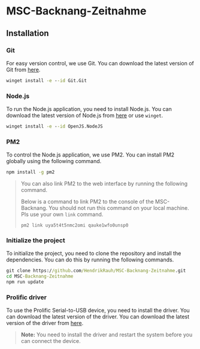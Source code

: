 # MSC-Backnang-Zeitnahme

## Installation

### Git

For easy version control, we use Git. You can download the latest version of Git from [here](https://git-scm.com/download/win).

```bat
winget install -e --id Git.Git
```

### Node.js

To run the Node.js application, you need to install Node.js. You can download the latest version of Node.js from [here](https://nodejs.org/en/download/) or use `winget`.

```bat
winget install -e --id OpenJS.NodeJS
```

### PM2

To control the Node.js application, we use PM2. You can install PM2 globally using the following command.

```bat
npm install -g pm2
```

> You can also link PM2 to the web interface by running the following command.
>
> Below is a command to link PM2 to the console of the MSC-Backnang. You should not run this command on your local machine. Pls use your own `link` command.
>
> `pm2 link uya5t4t5nmc2omi qauke1wfo0unsp0
`

### Initialize the project

To initialize the project, you need to clone the repository and install the dependencies. You can do this by running the following commands.

```bat
git clone https://github.com/HendrikRauh/MSC-Backnang-Zeitnahme.git
cd MSC-Backnang-Zeitnahme
npm run update
```

### Prolific driver

To use the Prolific Serial-to-USB device, you need to install the driver. You can download the latest version of the driver. You can download the latest version of the driver from [here](https://www.prolific.com.tw/US/ShowProduct.aspx?p_id=225&pcid=41).

> **Note:** You need to install the driver and restart the system before you can connect the device.
